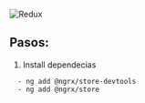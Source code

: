 ![Redux](https://v8.ngrx.io/generated/images/guide/store/state-management-lifecycle.png)

## Pasos:

1. Install dependecias

```
  - ng add @ngrx/store-devtools 
  - ng add @ngrx/store
```
